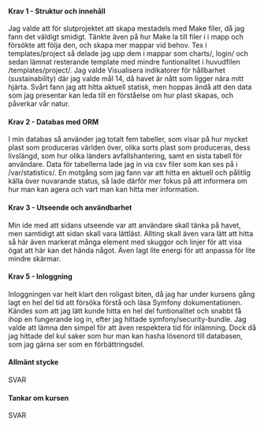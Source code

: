  <h4>Krav 1 - Struktur och innehåll</h4>
        <p>
          Jag valde att för slutprojektet att skapa mestadels med Make filer, då jag fann det väldigt smidigt. Tänkte även på hur Make la till filer i i mapp och försökte att följa den, och skapa mer mappar vid behov. Tex i templates/project så delade jag upp dem i mappar som charts/, login/ och sedan lämnat resterande template med mindre funtionalitet i huvudfilen /templates/project/. 
          Jag valde Visualisera indikatorer för hållbarhet (sustainability) där jag valde mål 14, då havet är nått som ligger nära mitt hjärta. Svårt fann jag att hitta aktuell statisk, men hoppas ändå att den data som jag presentar kan leda till en förståelse om hur plast skapas, och påverkar vår natur.
        </p>
        <h4>Krav 2 - Databas med ORM</h4>
        <p>
          I min databas så använder jag totalt fem tabeller, som visar på hur mycket plast som produceras världen över, olika sorts plast som produceras, dess livslängd, som hur olika länders avfallshantering, samt en sista tabell för användare. Data för tabellerna lade jag in via csv filer som kan ses på i /var/statistics/. En motgång som jag fann var att hitta en aktuell och pålitlig källa över nuvarande status, så lade därför mer fokus på att informera om hur man kan agera och vart man kan hitta mer information.
        </p>
        <h4>Krav 3 - Utseende och användbarhet</h4>
        <p>
          Min ide med att sidans utseende var att användare skall tänka på havet, men samtidigt att sidan skall vara lättläst. Allting skall även vara lätt att hitta så här även markerat många element med skuggor och linjer för att visa ögat att här kan det hända något. 
          Även lagt lite energi för att anpassa för lite mindre skärmar.
        </p>
        <h4>Krav 5 - Inloggning</h4>
        <p>
          Inloggningen var helt klart den roligast biten, då jag har under kursens gång lagt en hel del tid att försöka förstå och läsa Symfony dokumentationen. Kändes som att jag lätt kunde hitta en hel del funtionalitet och snabbt få ihop en fungerande log in, efter jag hittade symfony/security-bundle. Jag valde att lämna den simpel för att även respektera tid för inlämning. Dock då jag hittade del kul saker som hur man kan hasha lösenord till databasen, som jag gärna ser som en förbättringsdel.  
        </p>
              <h4>Allmänt stycke</h4>
        <p>
          SVAR
        </p>
                <h4>Tankar om kursen</h4>
        <p>
          SVAR
        </p>
